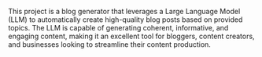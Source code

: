 This project is a blog generator that leverages a Large Language Model (LLM) to automatically create high-quality blog posts based on provided topics. The LLM is capable of generating coherent, informative, and engaging content, making it an excellent tool for bloggers, content creators, and businesses looking to streamline their content production.
